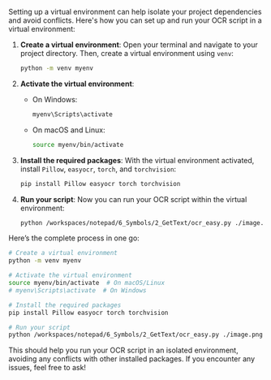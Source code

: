 Setting up a virtual environment can help isolate your project dependencies and avoid conflicts. Here's how you can set up and run your OCR script in a virtual environment:

1. **Create a virtual environment**:
   Open your terminal and navigate to your project directory. Then, create a virtual environment using `venv`:
   ```bash
   python -m venv myenv
   ```

2. **Activate the virtual environment**:
   - On Windows:
     ```bash
     myenv\Scripts\activate
     ```
   - On macOS and Linux:
     ```bash
     source myenv/bin/activate
     ```

3. **Install the required packages**:
   With the virtual environment activated, install `Pillow`, `easyocr`, `torch`, and `torchvision`:
   ```bash
   pip install Pillow easyocr torch torchvision
   ```

4. **Run your script**:
   Now you can run your OCR script within the virtual environment:
   ```bash
   python /workspaces/notepad/6_Symbols/2_GetText/ocr_easy.py ./image.png
   ```

Here’s the complete process in one go:

```bash
# Create a virtual environment
python -m venv myenv

# Activate the virtual environment
source myenv/bin/activate  # On macOS/Linux
# myenv\Scripts\activate  # On Windows

# Install the required packages
pip install Pillow easyocr torch torchvision

# Run your script
python /workspaces/notepad/6_Symbols/2_GetText/ocr_easy.py ./image.png
```

This should help you run your OCR script in an isolated environment, avoiding any conflicts with other installed packages. If you encounter any issues, feel free to ask!
